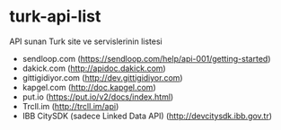 # turk-api-list
API sunan Turk site ve servislerinin listesi


- sendloop.com (https://sendloop.com/help/api-001/getting-started) 
- dakick.com (http://apidoc.dakick.com) 
- gittigidiyor.com (http://dev.gittigidiyor.com)
- kapgel.com (http://doc.kapgel.com)
- put.io (https://put.io/v2/docs/index.html)
- Trcll.im (http://trcll.im/api)
- IBB CitySDK (sadece Linked Data API) (http://devcitysdk.ibb.gov.tr)
